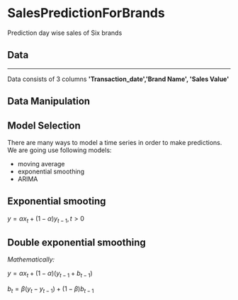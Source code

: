 # SalesPredictionForBrands
Prediction day wise sales of Six brands

## Data
---
Data consists of 3 columns **'Transaction_date','Brand Name', 'Sales Value'**

## Data Manipulation

## Model Selection
There are many ways to model a time series in order to make predictions. We are going use following models:

* moving average
* exponential smoothing
* ARIMA
## Exponential smooting

$y=\alpha x_t + (1-\alpha) y_{t-1}, t>0$

## Double exponential smoothing

*Mathematically:*

$y=\alpha x_t + (1 - \alpha) (y_{t-1} + b_{t-1})$

$b_t=\beta (y_t - y_{t-1})  + (1 - \beta)b_{t-1}$


